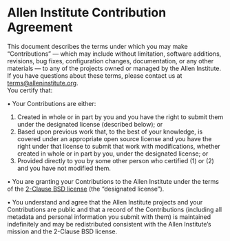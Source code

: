 # Allen Institute Contribution Agreement

This document describes the terms under which you may make “Contributions” — which may include without limitation, software additions, revisions, bug fixes, configuration changes, documentation, or any other materials — to any of the projects owned or managed by the Allen Institute. If you have questions about these terms, please contact us at terms@alleninstitute.org.  
You certify that:

•	  Your Contributions are either:

1.	  Created in whole or in part by you and you have the right to submit them under the designated license (described below); or
2.	  Based upon previous work that, to the best of your knowledge, is covered under an appropriate open source license and you have the right under that license to submit that work with modifications, whether created in whole or in part by you, under the designated license; or
3.	  Provided directly to you by some other person who certified (1) or (2) and you have not modified them.

•	  You are granting your Contributions to the Allen Institute under the terms of the [2-Clause BSD license](https://opensource.org/licenses/BSD-2-Clause)
(the “designated license”).

•	  You understand and agree that the Allen Institute projects and your Contributions are public and that a record of the Contributions (including all metadata and personal information you submit with them) is maintained indefinitely and may be redistributed consistent with the Allen Institute’s mission and the 2-Clause BSD license.  
